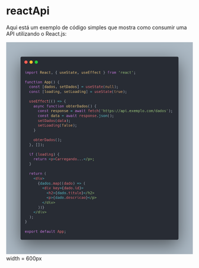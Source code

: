 # reactApi
Aqui está um exemplo de código simples que mostra como consumir uma API utilizando o React.js:

<img src="/img/rct.png"> width = 600px
